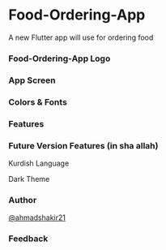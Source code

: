 # Food-Ordering-App

A new Flutter app will use for ordering food

### Food-Ordering-App Logo

### App Screen

### Colors & Fonts

### Features

### Future Version Features (in sha allah)
<p>Kurdish Language</p>
<p>Dark Theme</p>

### Author
<a href = "https://github.com/ahmadshakir21">@ahmadshakir21</a>

### Feedback
